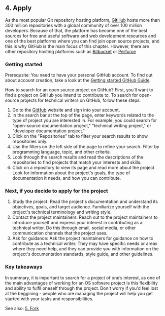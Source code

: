 ## 4. Apply

As the most popular Git repository hosting platform, [GitHub](http://www.github.com) hosts more than 300 million repositories with a global community of over 100 million developers. Because of that, the platform has become one of the best sources for free and useful software and web development resources and one of the best platforms where you can find join open source projects, and this is why GitHub is the main focus of this chapter. However, there are other repository hosting platforms such as [Bitbucket](https://bitbucket.org/) or [Perforce](https://www.perforce.com/)

### Getting started

Prerequsite: You need to have your personal GitHub account. To find out about account creation, take a look at the [Getting started GitHub Guide](https://docs.github.com/en/get-started/onboarding/getting-started-with-your-github-account). 

How to search for an open source project on GitHub?
First, you'll want to find a project on GitHub you intend to contribute to. To search for open-source projects for technical writers on GitHub, follow these steps:

1. Go to the [GitHub](http://www.github.com) website and sign into your account.
2. In the search bar at the top of the page, enter keywords related to the type of project you are interested in. For example, you could search for "open-source documentation project," "technical writing project," or "developer documentation project."
3. Click on the "Repositories" tab to filter your search results to show repositories only.
4. Use the filters on the left side of the page to refine your search. Filter by programming language, topic, and other criteria.
5. Look through the search results and read the descriptions of the repositories to find projects that match your interests and skills.
6. Click on a repository to view its page and read more about the project. Look for information about the project's goals, the type of documentation it needs, and how you can contribute.

### Next, if you decide to apply for the project

1. Study the project: Read the project's documentation and understand its objectives, goals, and target audience. Familiarize yourself with the project's technical terminology and writing style.
2. Contact the project maintainers: Reach out to the project maintainers to introduce yourself and express your interest in contributing as a technical writer. Do this through email, social media, or other communication channels that the project uses.
3. Ask for guidance: Ask the project maintainers for guidance on how to contribute as a technical writer. They may have specific needs or areas where they need help, and they can provide you with information on the project's documentation standards, style guide, and other guidelines.

### Key takeaways

In summary, it is important to search for a project of one’s interest, as one of the main advantages of working for an OS software project is this flexibility and ability to fulfil oneself through the project. Don't worry if you'd feel lost at the beggining - people who are managing the project will help you get started with your tasks and responsibilities. 

See also: [5. Fork](fork.md)
